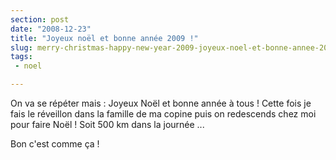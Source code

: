 ```yaml
---
section: post
date: "2008-12-23"
title: "Joyeux noël et bonne année 2009 !"
slug: merry-christmas-happy-new-year-2009-joyeux-noel-et-bonne-annee-2009
tags:
 - noel

---
```


On va se répéter mais : Joyeux Noël et bonne année à tous ! Cette fois je fais le réveillon dans la famille de ma copine puis on redescends chez moi pour faire Noël ! Soit 500 km dans la journée ...

Bon c'est comme ça !
